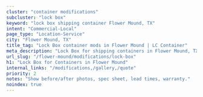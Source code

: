 ```yaml
---
cluster: "container modifications"
subcluster: "lock box"
keyword: "lock box shipping container Flower Mound, TX"
intent: "Commercial-Local"
page_type: "Location-Service"
city: "Flower Mound, TX"
title_tag: "Lock Box container mods in Flower Mound | LC Container"
meta_description: "Lock Box for shipping containers in Flower Mound, TX. Local fabrication & pro install. LC Container — Since 2003. Get a quote."
url_slug: "/flower-mound/modifications/lock-box"
h1: "Lock Box for Containers in Flower Mound"
internal_links: "/modifications,/gallery,/quote"
priority: 2
notes: "Show before/after photos, spec sheet, lead times, warranty."
noindex: true
---
```


<!-- TODO: Add unique city/inventory copy, images, and internal links here. -->
